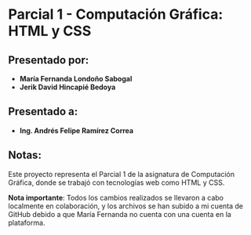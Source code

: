 # Parcial 1 - Computación Gráfica: HTML y CSS

## Presentado por:

- **María Fernanda Londoño Sabogal**
- **Jerik David Hincapié Bedoya**

## Presentado a:

- **Ing. Andrés Felipe Ramírez Correa**

## Notas:

Este proyecto representa el Parcial 1 de la asignatura de Computación Gráfica, donde se trabajó con tecnologías web como HTML y CSS. 

**Nota importante**: Todos los cambios realizados se llevaron a cabo localmente en colaboración, y los archivos se han subido a mi cuenta de GitHub debido a que María Fernanda no cuenta con una cuenta en la plataforma.
